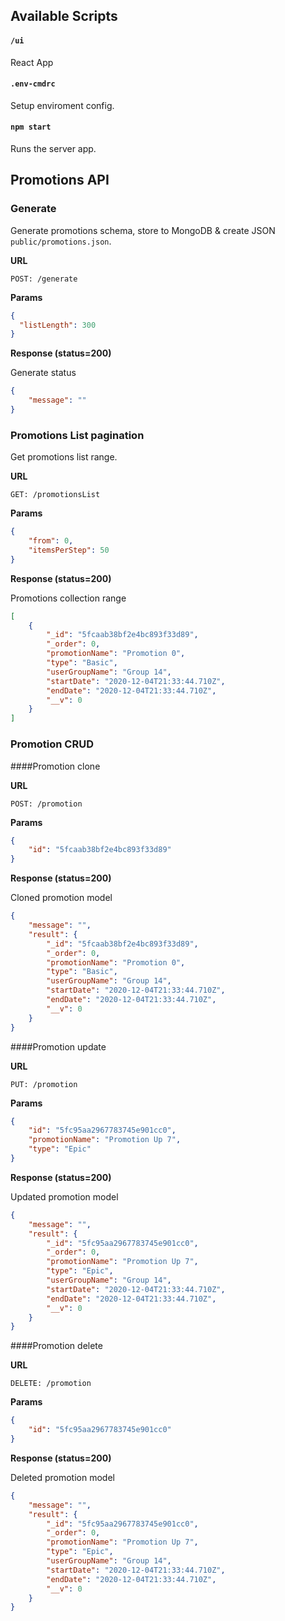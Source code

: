## Available Scripts

#### `/ui`

React App

#### `.env-cmdrc` 

Setup enviroment config.

#### `npm start`

Runs the server app.

## Promotions API

### Generate

Generate promotions schema, store to MongoDB & create JSON `public/promotions.json`.

**URL**

`POST: /generate`

**Params**

```JSON
{
  "listLength": 300
}
```

**Response (status=200)**

Generate status

```JSON
{
    "message": "" 
}
```


### Promotions List pagination

Get promotions list range.

**URL**

`GET: /promotionsList`

**Params**

```JSON
{
    "from": 0,
    "itemsPerStep": 50
}
```

**Response (status=200)**

Promotions collection range

```JSON
[
    {
        "_id": "5fcaab38bf2e4bc893f33d89",
        "_order": 0,
        "promotionName": "Promotion 0",
        "type": "Basic",
        "userGroupName": "Group 14",
        "startDate": "2020-12-04T21:33:44.710Z",
        "endDate": "2020-12-04T21:33:44.710Z",
        "__v": 0
    }
]
```

### Promotion CRUD

####Promotion clone

**URL**

`POST: /promotion`

**Params**

```JSON
{
    "id": "5fcaab38bf2e4bc893f33d89"
}
```

**Response (status=200)**

Cloned promotion model

```JSON
{
    "message": "",
    "result": {
        "_id": "5fcaab38bf2e4bc893f33d89",
        "_order": 0,
        "promotionName": "Promotion 0",
        "type": "Basic",
        "userGroupName": "Group 14",
        "startDate": "2020-12-04T21:33:44.710Z",
        "endDate": "2020-12-04T21:33:44.710Z",
        "__v": 0
    }
}
```

####Promotion update

**URL**

`PUT: /promotion`

**Params**

```JSON
{
    "id": "5fc95aa2967783745e901cc0",
    "promotionName": "Promotion Up 7",
    "type": "Epic"
}
```

**Response (status=200)**

Updated promotion model

```JSON
{
    "message": "",
    "result": {
        "_id": "5fc95aa2967783745e901cc0",
        "_order": 0,
        "promotionName": "Promotion Up 7",
        "type": "Epic",
        "userGroupName": "Group 14",
        "startDate": "2020-12-04T21:33:44.710Z",
        "endDate": "2020-12-04T21:33:44.710Z",
        "__v": 0
    }
}
```

####Promotion delete

**URL**

`DELETE: /promotion`

**Params**

```JSON
{
    "id": "5fc95aa2967783745e901cc0"
}
```

**Response (status=200)**

Deleted promotion model

```JSON
{
    "message": "",
    "result": {
        "_id": "5fc95aa2967783745e901cc0",
        "_order": 0,
        "promotionName": "Promotion Up 7",
        "type": "Epic",
        "userGroupName": "Group 14",
        "startDate": "2020-12-04T21:33:44.710Z",
        "endDate": "2020-12-04T21:33:44.710Z",
        "__v": 0
    }
}
```



